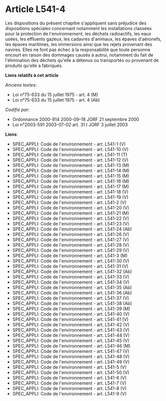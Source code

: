 # Article L541-4

Les dispositions du présent chapitre s'appliquent sans préjudice des dispositions spéciales concernant notamment les
installations classées pour la protection de l'environnement, les déchets radioactifs, les eaux usées, les effluents gazeux,
les cadavres d'animaux, les épaves d'aéronefs, les épaves maritimes, les immersions ainsi que les rejets provenant des
navires. Elles ne font pas échec à la responsabilité que toute personne encourt en raison des dommages causés à autrui,
notamment du fait de l'élimination des déchets qu'elle a détenus ou transportés ou provenant de produits qu'elle a fabriqués.

**Liens relatifs à cet article**

_Anciens textes_:

  - Loi n°75-633 du 15 juillet 1975 - art. 4 (M)
  - Loi n°75-633 du 15 juillet 1975 - art. 4 (Ab)

_Codifié par_:

  - Ordonnance 2000-914 2000-09-18 JORF 21 septembre 2000
  - Loi n°2003-591 2003-07-02 art. 31 I JORF 3 juillet 2003

**Liens**:

  - SPEC_APPLI: Code de l'environnement - art. L541-1 (V)
  - SPEC_APPLI: Code de l'environnement - art. L541-10 (V)
  - SPEC_APPLI: Code de l'environnement - art. L541-11 (T)
  - SPEC_APPLI: Code de l'environnement - art. L541-12 (V)
  - SPEC_APPLI: Code de l'environnement - art. L541-13 (M)
  - SPEC_APPLI: Code de l'environnement - art. L541-14 (M)
  - SPEC_APPLI: Code de l'environnement - art. L541-15 (M)
  - SPEC_APPLI: Code de l'environnement - art. L541-16 (M)
  - SPEC_APPLI: Code de l'environnement - art. L541-17 (M)
  - SPEC_APPLI: Code de l'environnement - art. L541-18 (V)
  - SPEC_APPLI: Code de l'environnement - art. L541-19 (V)
  - SPEC_APPLI: Code de l'environnement - art. L541-2 (V)
  - SPEC_APPLI: Code de l'environnement - art. L541-20 (V)
  - SPEC_APPLI: Code de l'environnement - art. L541-21 (M)
  - SPEC_APPLI: Code de l'environnement - art. L541-22 (V)
  - SPEC_APPLI: Code de l'environnement - art. L541-23 (V)
  - SPEC_APPLI: Code de l'environnement - art. L541-24 (Ab)
  - SPEC_APPLI: Code de l'environnement - art. L541-26 (V)
  - SPEC_APPLI: Code de l'environnement - art. L541-27 (V)
  - SPEC_APPLI: Code de l'environnement - art. L541-28 (V)
  - SPEC_APPLI: Code de l'environnement - art. L541-29 (V)
  - SPEC_APPLI: Code de l'environnement - art. L541-3 (M)
  - SPEC_APPLI: Code de l'environnement - art. L541-30 (V)
  - SPEC_APPLI: Code de l'environnement - art. L541-31 (V)
  - SPEC_APPLI: Code de l'environnement - art. L541-32 (Ab)
  - SPEC_APPLI: Code de l'environnement - art. L541-33 (V)
  - SPEC_APPLI: Code de l'environnement - art. L541-34 (V)
  - SPEC_APPLI: Code de l'environnement - art. L541-35 (Ab)
  - SPEC_APPLI: Code de l'environnement - art. L541-36 (Ab)
  - SPEC_APPLI: Code de l'environnement - art. L541-37 (V)
  - SPEC_APPLI: Code de l'environnement - art. L541-38 (Ab)
  - SPEC_APPLI: Code de l'environnement - art. L541-39 (M)
  - SPEC_APPLI: Code de l'environnement - art. L541-40 (V)
  - SPEC_APPLI: Code de l'environnement - art. L541-41 (V)
  - SPEC_APPLI: Code de l'environnement - art. L541-42 (V)
  - SPEC_APPLI: Code de l'environnement - art. L541-43 (V)
  - SPEC_APPLI: Code de l'environnement - art. L541-44 (V)
  - SPEC_APPLI: Code de l'environnement - art. L541-45 (V)
  - SPEC_APPLI: Code de l'environnement - art. L541-46 (M)
  - SPEC_APPLI: Code de l'environnement - art. L541-47 (V)
  - SPEC_APPLI: Code de l'environnement - art. L541-48 (V)
  - SPEC_APPLI: Code de l'environnement - art. L541-49 (V)
  - SPEC_APPLI: Code de l'environnement - art. L541-5 (V)
  - SPEC_APPLI: Code de l'environnement - art. L541-50 (V)
  - SPEC_APPLI: Code de l'environnement - art. L541-6 (V)
  - SPEC_APPLI: Code de l'environnement - art. L541-7 (V)
  - SPEC_APPLI: Code de l'environnement - art. L541-8 (V)
  - SPEC_APPLI: Code de l'environnement - art. L541-9 (V)
